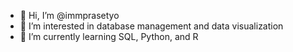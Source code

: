 
- 👋 Hi, I’m @immprasetyo
- 👀 I’m interested in database management and data visualization
- 🌱 I’m currently learning SQL, Python, and R

<!---
immprasetyo/immprasetyo is a ✨ special ✨ repository because its `README.md` (this file) appears on your GitHub profile.
You can click the Preview link to take a look at your changes.
--->
